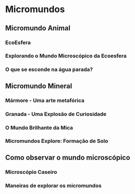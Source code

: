 # Micromundos

## Micromundo Animal

### EcoEsfera

### Explorando o Mundo Microscópico da Ecoesfera

### O que se esconde na água parada?


## Micromundo Mineral 

### Mármore - Uma arte metafórica

### Granada - Uma Explosão de Curiosidade

### O Mundo Brilhante da Mica

### Micromundos Explore: Formação de Solo


## Como observar o mundo microscópico

### Microscópio Caseiro

### Maneiras de explorar os micromundos

